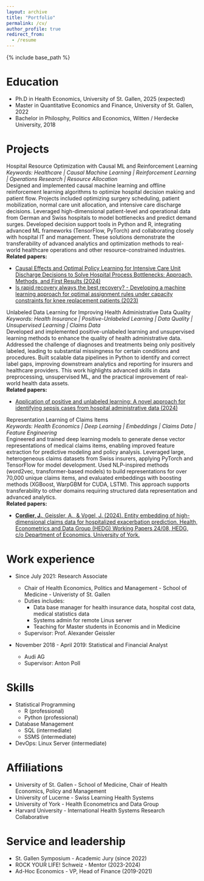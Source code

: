 ```yaml
---
layout: archive
title: "Portfolio"
permalink: /cv/
author_profile: true
redirect_from:
  - /resume
---
```


{% include base_path %}

Education
======
* Ph.D in Health Economics, University of St. Gallen, 2025 (expected)
* Master in Quantitative Economics and Finance, University of St. Gallen, 2022
* Bachelor in Philosphy, Politics and Economics, Witten / Herdecke University, 2018

Projects 
======

Hospital Resource Optimization with Causal ML and Reinforcement Learning  
*Keywords: Healthcare | Causal Machine Learning | Reinforcement Learning | Operations Research | Resource Allocation*  
Designed and implemented causal machine learning and offline reinforcement learning algorithms to optimize hospital decision making and patient flow. Projects included optimizing surgery scheduling, patient mobilization, normal care unit allocation, and intensive care discharge decisions. Leveraged high-dimensional patient-level and operational data from German and Swiss hospitals to model bottlenecks and predict demand surges. Developed decision support tools in Python and R, integrating advanced ML frameworks (TensorFlow, PyTorch) and collaborating closely with hospital IT and management. These solutions demonstrate the transferability of advanced analytics and optimization methods to real-world healthcare operations and other resource-constrained industries.  
**Related papers:**  
- [Causal Effects and Optimal Policy Learning for Intensive Care Unit Discharge Decisions to Solve Hospital Process Bottlenecks: Approach, Methods, and First Results (2024)](https://hdl.handle.net/10419/308439)  
- [Is rapid recovery always the best recovery? - Developing a machine learning approach for optimal assignment rules under capacity constraints for knee replacement patients (2023)](https://www.york.ac.uk/media/economics/documents/hedg/workingpapers/2023/2308.pdf)

Unlabeled Data Learning for Improving Health Administrative Data Quality  
*Keywords: Health Insurance | Positive-Unlabeled Learning | Data Quality | Unsupervised Learning | Claims Data*  
Developed and implemented positive-unlabeled learning and unsupervised learning methods to enhance the quality of health administrative data. Addressed the challenge of diagnoses and treatments being only positively labeled, leading to substantial missingness for certain conditions and procedures. Built scalable data pipelines in Python to identify and correct label gaps, improving downstream analytics and reporting for insurers and healthcare providers. This work highlights advanced skills in data preprocessing, unsupervised ML, and the practical improvement of real-world health data assets.  
**Related papers:**  
- [Application of positive and unlabeled learning: A novel approach for identifying sepsis cases from hospital administrative data (2024)](https://www.econstor.eu/bitstream/10419/300110/1/wps-2024-02.pdf)

Representation Learning of Claims Items  
*Keywords: Health Economics | Deep Learning | Embeddings | Claims Data | Feature Engineering*  
Engineered and trained deep learning models to generate dense vector representations of medical claims items, enabling improved feature extraction for predictive modeling and policy analysis. Leveraged large, heterogeneous claims datasets from Swiss insurers, applying PyTorch and TensorFlow for model development. Used NLP-inspired methods (word2vec, transformer-based models) to build representations for over 70,000 unique claims items, and evaluated embeddings with boosting methods (XGBoost, WarpGBM for CUDA, LSTM). This approach supports transferability to other domains requiring structured data representation and advanced analytics.  
**Related papers:**
- [**Cordier, J.**, Geissler, A., & Vogel, J. (2024). Entity embedding of high-dimensional claims data for hospitalized exacerbation prediction. Health, Econometrics and Data Group (HEDG) Working Papers 24/08, HEDG, c/o Department of Economics, University of York.](https://www.york.ac.uk/media/economics/documents/hedg/workingpapers/2024/2409.pdf)

Work experience
======
* Since July 2021: Research Associate
  * Chair of Health Economics, Politics and Management - School of Medicine - Univeristy of St. Gallen
  * Duties includes:
    * Data base manager for health insurance data, hospital cost data, medical statistics data
    * Systems admin for remote Linus server
    * Teaching for Master students in Economis and in Medicine 
  * Supervisor: Prof. Alexander Geissler
    

* November 2018 - April 2019: Statistical and Financial Analyst
  * Audi AG
  * Supervisor: Anton Poll

Skills
======
* Statistical Programming
  * R (professional)
  * Python (professional)
* Database Management
  * SQL (intermediate)
  * SSMS (intermediate)
* DevOps: Linux Server (intermediate)


Affiliations
======
* University of St. Gallen - School of Medicine, Chair of Health Economics, Policy and Management
* University of Lucerne - Swiss Learning Health Systems
* University of York - Health Econometrics and Data Group
* Harvard University - International Health Systems Research Collaborative

Service and leadership
======
* St. Gallen Symposium - Academic Jury (since 2022)
* ROCK YOUR LIFE! Schweiz - Mentor (2023-2024)
* Ad-Hoc Economics - VP, Head of Finance (2019-2021)
